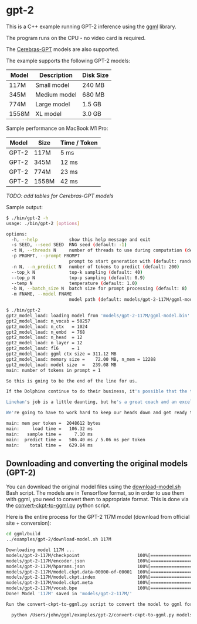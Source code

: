 # gpt-2

This is a C++ example running GPT-2 inference using the [ggml](https://github.com/ggerganov/ggml) library.

The program runs on the CPU - no video card is required.

The [Cerebras-GPT](https://huggingface.co/cerebras) models are also supported.

The example supports the following GPT-2 models:

| Model | Description  | Disk Size |
| ---   | ---          | ---       |
| 117M  | Small model  | 240 MB    |
| 345M  | Medium model | 680 MB    |
| 774M  | Large model  | 1.5 GB    |
| 1558M | XL model     | 3.0 GB    |

Sample performance on MacBook M1 Pro:

| Model | Size  | Time / Token |
| ---   | ---   | ---    |
| GPT-2 |  117M |   5 ms |
| GPT-2 |  345M |  12 ms |
| GPT-2 |  774M |  23 ms |
| GPT-2 | 1558M |  42 ms |

*TODO: add tables for Cerebras-GPT models*

Sample output:

```bash
$ ./bin/gpt-2 -h
usage: ./bin/gpt-2 [options]

options:
  -h, --help            show this help message and exit
  -s SEED, --seed SEED  RNG seed (default: -1)
  -t N, --threads N     number of threads to use during computation (default: 8)
  -p PROMPT, --prompt PROMPT
                        prompt to start generation with (default: random)
  -n N, --n_predict N   number of tokens to predict (default: 200)
  --top_k N             top-k sampling (default: 40)
  --top_p N             top-p sampling (default: 0.9)
  --temp N              temperature (default: 1.0)
  -b N, --batch_size N  batch size for prompt processing (default: 8)
  -m FNAME, --model FNAME
                        model path (default: models/gpt-2-117M/ggml-model.bin)

$ ./bin/gpt-2
gpt2_model_load: loading model from 'models/gpt-2-117M/ggml-model.bin'
gpt2_model_load: n_vocab = 50257
gpt2_model_load: n_ctx   = 1024
gpt2_model_load: n_embd  = 768
gpt2_model_load: n_head  = 12
gpt2_model_load: n_layer = 12
gpt2_model_load: f16     = 1
gpt2_model_load: ggml ctx size = 311.12 MB
gpt2_model_load: memory size =    72.00 MB, n_mem = 12288
gpt2_model_load: model size  =   239.08 MB
main: number of tokens in prompt = 1

So this is going to be the end of the line for us.

If the Dolphins continue to do their business, it's possible that the team could make a bid to bring in new defensive coordinator Scott Linehan.

Linehan's job is a little daunting, but he's a great coach and an excellent coach. I don't believe we're going to make the playoffs.

We're going to have to work hard to keep our heads down and get ready to go.<|endoftext|>

main: mem per token =  2048612 bytes
main:     load time =   106.32 ms
main:   sample time =     7.10 ms
main:  predict time =   506.40 ms / 5.06 ms per token
main:    total time =   629.84 ms
```

## Downloading and converting the original models (GPT-2)

You can download the original model files using the [download-model.sh](download-model.sh) Bash script. The models are
in Tensorflow format, so in order to use them with ggml, you need to convert them to appropriate format. This is done
via the [convert-ckpt-to-ggml.py](convert-ckpt-to-ggml.py) python script.

Here is the entire process for the GPT-2 117M model (download from official site + conversion):

```bash
cd ggml/build
../examples/gpt-2/download-model.sh 117M

Downloading model 117M ...
models/gpt-2-117M/checkpoint                      100%[=============================>]      77  --.-KB/s    in 0s
models/gpt-2-117M/encoder.json                    100%[=============================>]   1018K  1.20MB/s    in 0.8s
models/gpt-2-117M/hparams.json                    100%[=============================>]      90  --.-KB/s    in 0s
models/gpt-2-117M/model.ckpt.data-00000-of-00001  100%[=============================>] 474.70M  1.21MB/s    in 8m 39s
models/gpt-2-117M/model.ckpt.index                100%[=============================>]   5.09K  --.-KB/s    in 0s
models/gpt-2-117M/model.ckpt.meta                 100%[=============================>] 460.11K   806KB/s    in 0.6s
models/gpt-2-117M/vocab.bpe                       100%[=============================>] 445.62K   799KB/s    in 0.6s
Done! Model '117M' saved in 'models/gpt-2-117M/'

Run the convert-ckpt-to-ggml.py script to convert the model to ggml format.

  python /Users/john/ggml/examples/gpt-2/convert-ckpt-to-ggml.py models/gpt-2-117M/ 1

```





